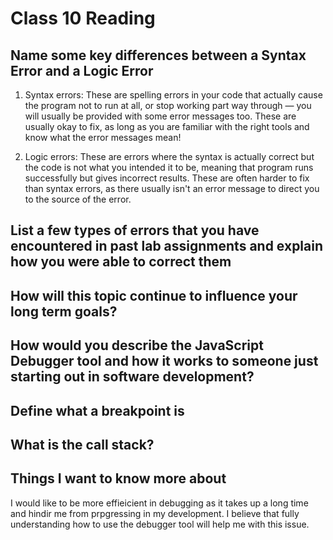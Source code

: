 # Class 10 Reading

## Name some key differences between a Syntax Error and a Logic Error

1. Syntax errors: These are spelling errors in your code that actually cause the program not to run at all, or stop working part way through — you will usually be provided with some error messages too. These are usually okay to fix, as long as you are familiar with the right tools and know what the error messages mean!

2. Logic errors: These are errors where the syntax is actually correct but the code is not what you intended it to be, meaning that program runs successfully but gives incorrect results. These are often harder to fix than syntax errors, as there usually isn't an error message to direct you to the source of the error.

## List a few types of errors that you have encountered in past lab assignments and explain how you were able to correct them

## How will this topic continue to influence your long term goals?

## How would you describe the JavaScript Debugger tool and how it works to someone just starting out in software development?

## Define what a breakpoint is

## What is the call stack?

## Things I want to know more about

I would like to be more effieicient in debugging as it takes up a long time and hindir me from prpgressing in my development. I believe that fully understanding how to use the debugger tool will help me with this issue. 
